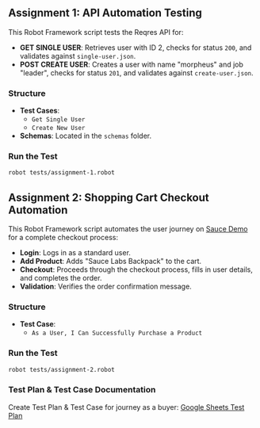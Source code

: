 ## Assignment 1: API Automation Testing

This Robot Framework script tests the Reqres API for:
- **GET SINGLE USER**: Retrieves user with ID 2, checks for status `200`, and validates against `single-user.json`.
- **POST CREATE USER**: Creates a user with name "morpheus" and job "leader", checks for status `201`, and validates against `create-user.json`.

### Structure
- **Test Cases**:
  - `Get Single User`
  - `Create New User`
- **Schemas**: Located in the `schemas` folder.

### Run the Test
```bash
robot tests/assignment-1.robot
```

## Assignment 2: Shopping Cart Checkout Automation

This Robot Framework script automates the user journey on [Sauce Demo](https://www.saucedemo.com/) for a complete checkout process:
- **Login**: Logs in as a standard user.
- **Add Product**: Adds "Sauce Labs Backpack" to the cart.
- **Checkout**: Proceeds through the checkout process, fills in user details, and completes the order.
- **Validation**: Verifies the order confirmation message.

### Structure
- **Test Case**: 
  - `As a User, I Can Successfully Purchase a Product`

### Run the Test
```bash
robot tests/assignment-2.robot
```

### Test Plan & Test Case Documentation
Create Test Plan & Test Case for journey as a buyer:
[Google Sheets Test Plan](https://docs.google.com/spreadsheets/d/11UpwLe6yNgsfwj9JxhTDh7wP8PRnRUei/edit?usp=sharing&ouid=118163462700119744611&rtpof=true&sd=true)

